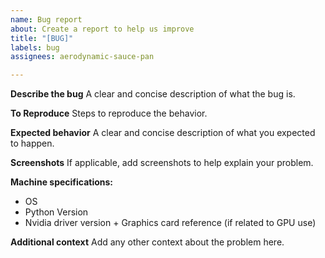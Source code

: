 ```yaml
---
name: Bug report
about: Create a report to help us improve
title: "[BUG]"
labels: bug
assignees: aerodynamic-sauce-pan

---
```


**Describe the bug**
A clear and concise description of what the bug is.

**To Reproduce**
Steps to reproduce the behavior.

**Expected behavior**
A clear and concise description of what you expected to happen.

**Screenshots**
If applicable, add screenshots to help explain your problem.

**Machine specifications:**
- OS
- Python Version
- Nvidia driver version + Graphics card reference (if related to GPU use)

**Additional context**
Add any other context about the problem here.
